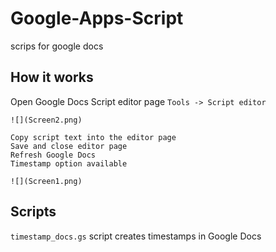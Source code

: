 # Google-Apps-Script
scrips for google docs

## How it works
Open Google Docs Script editor page
`Tools -> Script editor`

```
![](Screen2.png)
```
```
Copy script text into the editor page
Save and close editor page
Refresh Google Docs
Timestamp option available 
```
```
![](Screen1.png)
```
## Scripts
`timestamp_docs.gs`
script creates timestamps in Google Docs